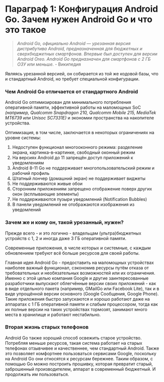 # Параграф 1: Конфигурация Android Go. Зачем нужен Android Go и что это такое
> *Android Go, официально Android — урезанная версия дистрибутива Android, предназначенная для бюджетных и сверхбюджетных смартфонов. Впервые был доступен для версии Android Oreo. Android Go предназначен для смартфонов с 2 ГБ ОЗУ или меньше.* - Википедия

Являясь урезанной версией, он собирается из той же кодовой базы, что и стандартный Android, но требует специальной конфигурации.

### Чем Android Go отличается от стандартного Android

Android Go оптимизирован для минимального потребления оперативной памяти, эффективной работы на маломощных SoC *(например, Qualcomm Snapdragon 210, Qualcomm Mobile 215, MediaTek MT6739 или Unisoc SC7331E)* и экономии пространства на накопителе устройства.

Оптимизация, в том числе, заключается в некоторых ограничениях на уровне системы:
1. Недоступен функционал многооконного режима: разделение экрана, картинка-в-картинке, свободный оконный режим
2. На версиях Android до 11 запрещён доступ приложений к уведомлениям
3. Android 8-11 Go не поддерживает многопользовательский режим и рабочий профиль
4. Штатный лончер (домашний экран) не поддерживает виджеты
5. Не поддерживаются живые обои
6. Сторонним приложениям запрещено отображение поверх других окон (всплывающие элементы)
7. Не поддерживаются пузыри уведомлений (Notification Bubbles)
8. В панели уведомлений не отображаются изображения из уведомлений

### Зачем же и кому он, такой урезанный, нужен?

Прежде всего - и это логично - владельцам (ультра)бюджетных устройств с 1, 2 и иногда даже 3 ГБ оперативной памяти.

Современные приложения, в числе которых и системные, с каждым обновлением требуют всё больше ресурсов для своей работы.

Главная идея Android Go - предоставить на маломощных устройствах наиболее важный функционал, сэкономив ресурсы путём отказа от требовательных и необязательных возможностей или их ограничения. Именно с этой целью компания Google и другие заинтересованные разработчики выпускают облегчённые версии своих приложений - как в виде отдельного пакета (например, GMailGo или Facebook Lite), так и в виде упрощённой версии основного (Google Сообщения, Google Phone). Такие приложения быстро запускаются и хорошо работают даже на аппаратах с 1 ГБ оперативной памяти и слабым процессором, тогда как их полные версии на таких устройствах тормозят, занимают много места в хранилище и работают нестабильно.

### Вторая жизнь старых телефонов

Android Go также хороший способ освежить старое устройство. Потребляя меньше ресурсов, такая система работает на старых телефонах отзывчивее и качественнее, чем стандартный Android. Также это позволяет комфортнее пользоваться сервисами Google, поскольку на Android Go они относятся к ресурсам бережнее. Таким образом, с помощью Go можно построить прошивку, которая превратит старый, заброшенный производителем, аппарат в современный бюджетный. И продолжать им пользоваться.